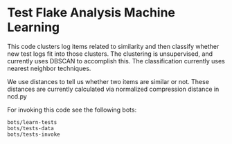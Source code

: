 # Test Flake Analysis Machine Learning

This code clusters log items related to similarity and then
classify whether new test logs fit into those clusters. The clustering
is unsupervised, and currently uses DBSCAN to accomplish this.
The classification currently uses nearest neighbor techniques.

We use distances to tell us whether two items are similar or not.
These distances are currently calculated via normalized compression
distance in ncd.py

For invoking this code see the following bots:

    bots/learn-tests
    bots/tests-data
    bots/tests-invoke
